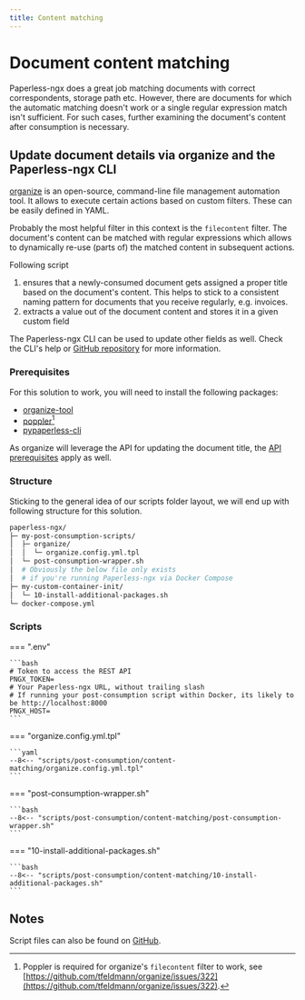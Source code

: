```yaml
---
title: Content matching
---
```


# Document content matching

Paperless-ngx does a great job matching documents with correct correspondents, storage path etc.
However, there are documents for which the automatic matching doesn't work or a single regular expression match isn't sufficient.
For such cases, further examining the document's content after consumption is necessary.

## Update document details via organize and the Paperless-ngx CLI

[organize](https://github.com/tfeldmann/organize) is an open-source, command-line file management automation tool.
It allows to execute certain actions based on custom filters. These can be easily defined in YAML.

Probably the most helpful filter in this context is the `filecontent` filter. The document's content can be matched with regular expressions which allows to dynamically re-use (parts of) the matched content in subsequent actions.

Following script

1. ensures that a newly-consumed document gets assigned a proper title based on the document's content.
    This helps to stick to a consistent naming pattern for documents that you receive regularly, e.g. invoices.
2. extracts a value out of the document content and stores it in a given custom field

The Paperless-ngx CLI can be used to update other fields as well. Check the CLI's help or [GitHub repository](https://github.com/marcelbrueckner/paperless-ngx-cli) for more information.

### Prerequisites

For this solution to work, you will need to install the following packages:

* [organize-tool](https://pypi.org/project/organize-tool/)
* [poppler](https://poppler.freedesktop.org/)[^1]
* [pypaperless-cli](https://pypi.org/project/pypaperless-cli/)

[^1]: Poppler is required for organize's `filecontent` filter to work, see [https://github.com/tfeldmann/organize/issues/322](https://github.com/tfeldmann/organize/issues/322).

As organize will leverage the API for updating the document title, the [API prerequisites](../api/README.md) apply as well.

### Structure

Sticking to the general idea of our scripts folder layout, we will end up with following structure for this solution.

```bash
paperless-ngx/
├─ my-post-consumption-scripts/
│  ├─ organize/
│  │  └─ organize.config.yml.tpl
│  └─ post-consumption-wrapper.sh
│  # Obviously the below file only exists
│  # if you're running Paperless-ngx via Docker Compose
├─ my-custom-container-init/
│  └─ 10-install-additional-packages.sh
└─ docker-compose.yml
```

### Scripts

=== ".env"

    ```bash
    # Token to access the REST API
    PNGX_TOKEN=
    # Your Paperless-ngx URL, without trailing slash
    # If running your post-consumption script within Docker, its likely to be http://localhost:8000
    PNGX_HOST=
    ```

=== "organize.config.yml.tpl"

    ```yaml
    --8<-- "scripts/post-consumption/content-matching/organize.config.yml.tpl"
    ```

=== "post-consumption-wrapper.sh"

    ```bash
    --8<-- "scripts/post-consumption/content-matching/post-consumption-wrapper.sh"
    ```

=== "10-install-additional-packages.sh"

    ```bash
    --8<-- "scripts/post-consumption/content-matching/10-install-additional-packages.sh"
    ```

## Notes

Script files can also be found on [GitHub](https://github.com/marcelbrueckner/paperless.sh/tree/main/scripts/post-consumption/content-matching).
